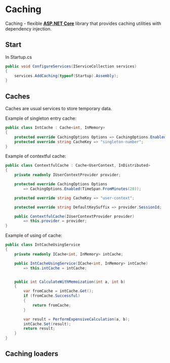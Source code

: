 Caching
======
Caching - flexible **[ASP.NET Core](https://github.com/dotnet/aspnetcore)**  library that provides caching utilities with dependency injection.

## Start
In Startup.cs
```csharp
public void ConfigureServices(IServiceCollection services)  
{  
	services.AddCaching(typeof(Startup).Assembly);  
}
```


## Caches
Caches are usual services to store temporary data. 

Example of singleton entry cache:
```csharp
public class IntCache : Cache<int, InMemory>  
{  
	protected override CachingOptions Options => CachingOptions.Enabled(TimeSpan.FromSeconds(15));  
	protected override string CacheKey => "singleton-number";  
}
```
Example of contextful cache:
```csharp
public class ContextfulCache : Cache<UserContext, InDistributed>  
{  
	private readonly IUserContextProvider provider;  

	protected override CachingOptions Options 
		=> CachingOptions.Enabled(TimeSpan.FromMinutes(20));  

	protected override string CacheKey => "user-context";  

	protected override string DefaultKeySuffix => provider.SessionId;  

	public ContextfulCache(IUserContextProvider provider)   
		=> this.provider = provider;  
}
```


Example of using of cache:
```csharp
public class IntCacheUsingService  
{  
	private readonly ICache<int, InMemory> intCache;  

	public IntCacheUsingService(ICache<int, InMemory> intCache)   
		=> this.intCache = intCache;  


	public int CalculateWithMemoization(int a, int b)  
	{
		var fromCache = intCache.Get();  
		if (fromCache.Successful)  
		{
			return fromCache;  
		} 

		var result = PerformExpensiveCalculation(a, b);  
		intCache.Set(result);  
		return result;  
	}
}
```
## Caching loaders

